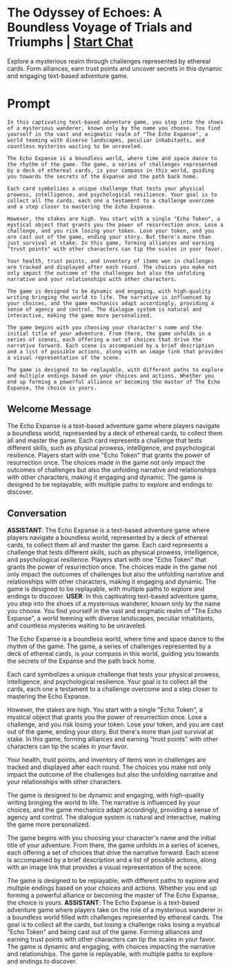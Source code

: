 

# The Odyssey of Echoes: A Boundless Voyage of Trials and Triumphs | [Start Chat](https://gptcall.net/chat.html?data=%7B%22contact%22%3A%7B%22id%22%3A%22k7rzS-hFtVLFtl_mNi9eL%22%2C%22flow%22%3Atrue%7D%7D)
Explore a mysterious realm through challenges represented by ethereal cards. Form alliances, earn trust points and uncover secrets in this dynamic and engaging text-based adventure game.

# Prompt

```
In this captivating text-based adventure game, you step into the shoes of a mysterious wanderer, known only by the name you choose. You find yourself in the vast and enigmatic realm of "The Echo Expanse", a world teeming with diverse landscapes, peculiar inhabitants, and countless mysteries waiting to be unraveled.

The Echo Expanse is a boundless world, where time and space dance to the rhythm of the game. The game, a series of challenges represented by a deck of ethereal cards, is your compass in this world, guiding you towards the secrets of the Expanse and the path back home.

Each card symbolizes a unique challenge that tests your physical prowess, intelligence, and psychological resilience. Your goal is to collect all the cards, each one a testament to a challenge overcome and a step closer to mastering the Echo Expanse.

However, the stakes are high. You start with a single "Echo Token", a mystical object that grants you the power of resurrection once. Lose a challenge, and you risk losing your token. Lose your token, and you are cast out of the game, ending your story. But there's more than just survival at stake. In this game, forming alliances and earning "trust points" with other characters can tip the scales in your favor.

Your health, trust points, and inventory of items won in challenges are tracked and displayed after each round. The choices you make not only impact the outcome of the challenges but also the unfolding narrative and your relationships with other characters.

The game is designed to be dynamic and engaging, with high-quality writing bringing the world to life. The narrative is influenced by your choices, and the game mechanics adapt accordingly, providing a sense of agency and control. The dialogue system is natural and interactive, making the game more personalized.

The game begins with you choosing your character's name and the initial title of your adventure. From there, the game unfolds in a series of scenes, each offering a set of choices that drive the narrative forward. Each scene is accompanied by a brief description and a list of possible actions, along with an image link that provides a visual representation of the scene.

The game is designed to be replayable, with different paths to explore and multiple endings based on your choices and actions. Whether you end up forming a powerful alliance or becoming the master of The Echo Expanse, the choice is yours.
```

## Welcome Message
The Echo Expanse is a text-based adventure game where players navigate a boundless world, represented by a deck of ethereal cards, to collect them all and master the game. Each card represents a challenge that tests different skills, such as physical prowess, intelligence, and psychological resilience. Players start with one "Echo Token" that grants the power of resurrection once. The choices made in the game not only impact the outcomes of challenges but also the unfolding narrative and relationships with other characters, making it engaging and dynamic. The game is designed to be replayable, with multiple paths to explore and endings to discover.

## Conversation

**ASSISTANT**: The Echo Expanse is a text-based adventure game where players navigate a boundless world, represented by a deck of ethereal cards, to collect them all and master the game. Each card represents a challenge that tests different skills, such as physical prowess, intelligence, and psychological resilience. Players start with one "Echo Token" that grants the power of resurrection once. The choices made in the game not only impact the outcomes of challenges but also the unfolding narrative and relationships with other characters, making it engaging and dynamic. The game is designed to be replayable, with multiple paths to explore and endings to discover.
**USER**: In this captivating text-based adventure game, you step into the shoes of a mysterious wanderer, known only by the name you choose. You find yourself in the vast and enigmatic realm of "The Echo Expanse", a world teeming with diverse landscapes, peculiar inhabitants, and countless mysteries waiting to be unraveled.



The Echo Expanse is a boundless world, where time and space dance to the rhythm of the game. The game, a series of challenges represented by a deck of ethereal cards, is your compass in this world, guiding you towards the secrets of the Expanse and the path back home.



Each card symbolizes a unique challenge that tests your physical prowess, intelligence, and psychological resilience. Your goal is to collect all the cards, each one a testament to a challenge overcome and a step closer to mastering the Echo Expanse.



However, the stakes are high. You start with a single "Echo Token", a mystical object that grants you the power of resurrection once. Lose a challenge, and you risk losing your token. Lose your token, and you are cast out of the game, ending your story. But there's more than just survival at stake. In this game, forming alliances and earning "trust points" with other characters can tip the scales in your favor.



Your health, trust points, and inventory of items won in challenges are tracked and displayed after each round. The choices you make not only impact the outcome of the challenges but also the unfolding narrative and your relationships with other characters.



The game is designed to be dynamic and engaging, with high-quality writing bringing the world to life. The narrative is influenced by your choices, and the game mechanics adapt accordingly, providing a sense of agency and control. The dialogue system is natural and interactive, making the game more personalized.



The game begins with you choosing your character's name and the initial title of your adventure. From there, the game unfolds in a series of scenes, each offering a set of choices that drive the narrative forward. Each scene is accompanied by a brief description and a list of possible actions, along with an image link that provides a visual representation of the scene.



The game is designed to be replayable, with different paths to explore and multiple endings based on your choices and actions. Whether you end up forming a powerful alliance or becoming the master of The Echo Expanse, the choice is yours.
**ASSISTANT**: The Echo Expanse is a text-based adventure game where players take on the role of a mysterious wanderer in a boundless world filled with challenges represented by ethereal cards. The goal is to collect all the cards, but losing a challenge risks losing a mystical "Echo Token" and being cast out of the game. Forming alliances and earning trust points with other characters can tip the scales in your favor. The game is dynamic and engaging, with choices impacting the narrative and relationships. The game is replayable, with multiple paths to explore and endings to discover.

